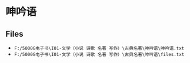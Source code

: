 # 呻吟语

## Files

- `F:/5000G电子书\I01-文学（小说 诗歌 名著 写作）\古典名著\呻吟语\呻吟语.txt`
- `F:/5000G电子书\I01-文学（小说 诗歌 名著 写作）\古典名著\呻吟语\files.txt`

